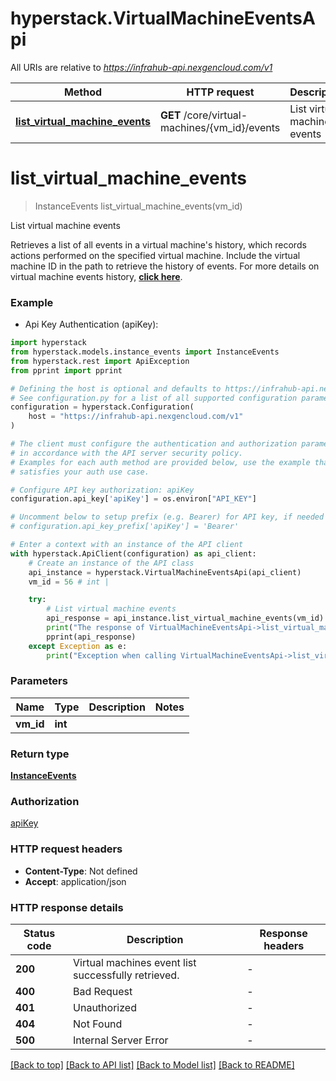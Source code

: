 # hyperstack.VirtualMachineEventsApi

All URIs are relative to *https://infrahub-api.nexgencloud.com/v1*

Method | HTTP request | Description
------------- | ------------- | -------------
[**list_virtual_machine_events**](VirtualMachineEventsApi.md#list_virtual_machine_events) | **GET** /core/virtual-machines/{vm_id}/events | List virtual machine events


# **list_virtual_machine_events**
> InstanceEvents list_virtual_machine_events(vm_id)

List virtual machine events

Retrieves a list of all events in a virtual machine's history, which records actions performed on the specified virtual machine. Include the virtual machine ID in the path to retrieve the history of events. For more details on virtual machine events history, [**click here**](https://docs.hyperstack.cloud/docs/virtual-machines/vm-performance-metrics-and-events-history#events-history).

### Example

* Api Key Authentication (apiKey):

```python
import hyperstack
from hyperstack.models.instance_events import InstanceEvents
from hyperstack.rest import ApiException
from pprint import pprint

# Defining the host is optional and defaults to https://infrahub-api.nexgencloud.com/v1
# See configuration.py for a list of all supported configuration parameters.
configuration = hyperstack.Configuration(
    host = "https://infrahub-api.nexgencloud.com/v1"
)

# The client must configure the authentication and authorization parameters
# in accordance with the API server security policy.
# Examples for each auth method are provided below, use the example that
# satisfies your auth use case.

# Configure API key authorization: apiKey
configuration.api_key['apiKey'] = os.environ["API_KEY"]

# Uncomment below to setup prefix (e.g. Bearer) for API key, if needed
# configuration.api_key_prefix['apiKey'] = 'Bearer'

# Enter a context with an instance of the API client
with hyperstack.ApiClient(configuration) as api_client:
    # Create an instance of the API class
    api_instance = hyperstack.VirtualMachineEventsApi(api_client)
    vm_id = 56 # int | 

    try:
        # List virtual machine events
        api_response = api_instance.list_virtual_machine_events(vm_id)
        print("The response of VirtualMachineEventsApi->list_virtual_machine_events:\n")
        pprint(api_response)
    except Exception as e:
        print("Exception when calling VirtualMachineEventsApi->list_virtual_machine_events: %s\n" % e)
```



### Parameters


Name | Type | Description  | Notes
------------- | ------------- | ------------- | -------------
 **vm_id** | **int**|  | 

### Return type

[**InstanceEvents**](InstanceEvents.md)

### Authorization

[apiKey](../README.md#apiKey)

### HTTP request headers

 - **Content-Type**: Not defined
 - **Accept**: application/json

### HTTP response details

| Status code | Description | Response headers |
|-------------|-------------|------------------|
**200** | Virtual machines event list successfully retrieved. |  -  |
**400** | Bad Request |  -  |
**401** | Unauthorized |  -  |
**404** | Not Found |  -  |
**500** | Internal Server Error |  -  |

[[Back to top]](#) [[Back to API list]](../README.md#documentation-for-api-endpoints) [[Back to Model list]](../README.md#documentation-for-models) [[Back to README]](../README.md)

